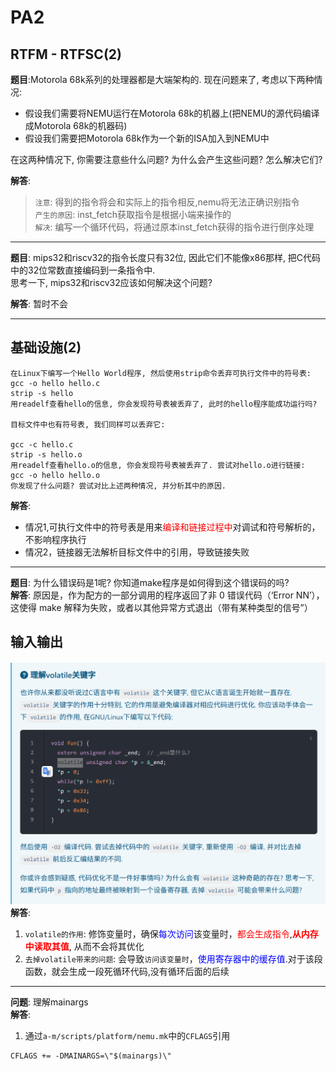 # PA2
## RTFM - RTFSC(2)
**题目**:Motorola 68k系列的处理器都是大端架构的. 现在问题来了, 考虑以下两种情况:  
 - 假设我们需要将NEMU运行在Motorola 68k的机器上(把NEMU的源代码编译成Motorola 68k的机器码)  
 - 假设我们需要把Motorola 68k作为一个新的ISA加入到NEMU中  

在这两种情况下, 你需要注意些什么问题? 为什么会产生这些问题? 怎么解决它们?  


**解答**:  
> `注意`: 得到的指令将会和实际上的指令相反,nemu将无法正确识别指令  
> `产生的原因`: inst_fetch获取指令是根据小端来操作的  
> `解决`: 编写一个循环代码，将通过原本inst_fetch获得的指令进行倒序处理  

---
**题目**: mips32和riscv32的指令长度只有32位, 因此它们不能像x86那样, 把C代码中的32位常数直接编码到一条指令中.   
思考一下, mips32和riscv32应该如何解决这个问题?

**解答**: 暂时不会  

---

## 基础设施(2)
```
在Linux下编写一个Hello World程序, 然后使用strip命令丢弃可执行文件中的符号表:
gcc -o hello hello.c
strip -s hello
用readelf查看hello的信息, 你会发现符号表被丢弃了, 此时的hello程序能成功运行吗?

目标文件中也有符号表, 我们同样可以丢弃它:

gcc -c hello.c
strip -s hello.o
用readelf查看hello.o的信息, 你会发现符号表被丢弃了. 尝试对hello.o进行链接:
gcc -o hello hello.o
你发现了什么问题? 尝试对比上述两种情况, 并分析其中的原因.
```
**解答**: 
   - 情况1,可执行文件中的符号表是用来<font color=red>编译和链接过程中</font>对调试和符号解析的，不影响程序执行  
   - 情况2，链接器无法解析目标文件中的引用，导致链接失败  

---

**题目**:  为什么错误码是1呢? 你知道make程序是如何得到这个错误码的吗?  
**解答**: 原因是，作为配方的一部分调用的程序返回了非 0 错误代码（‘Error NN’），这使得 make 解释为失败，或者以其他异常方式退出（带有某种类型的信号”）

## 输入输出
![img](img/思考题-理解volatile关键字.png '思考题-理解volatile关键字 :size=50%')  
**解答**:  
1. `volatile的作用`: 修饰变量时，确保<font color=blue>每次访问</font>该变量时，<font color=red>都会生成指令</font>,**<font color=red>从内存中读取其值</font>**, 从而不会将其优化  
2. `去掉volatile带来的问题`: 会导致`访问该变量时`，<font color=blue>使用寄存器中的缓存值</font>.对于该段函数，就会生成一段死循环代码,没有循环后面的后续  

---
**问题**: 理解mainargs  
**解答**:  
1. 通过`a-m/scripts/platform/nemu.mk`中的`CFLAGS`引用  
```make
CFLAGS += -DMAINARGS=\"$(mainargs)\"
```





